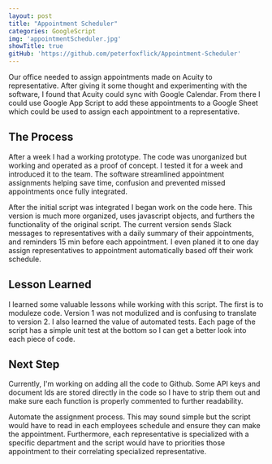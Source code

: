 ```yaml
---
layout: post
title: "Appointment Scheduler"
categories: GoogleScript
img: 'appointmentScheduler.jpg'
showTitle: true
gitHub: 'https://github.com/peterfoxflick/Appointment-Scheduler'
---
```


Our office needed to assign appointments made on Acuity to representative. After giving it some thought and experimenting with the software, I found that Acuity could sync with Google Calendar. From there I could use Google App Script to add these appointments to a Google Sheet which could be used to assign each appointment to a representative.

## The Process
After a week I had a working prototype. The code was unorganized but working and operated as a proof of concept. I tested it for a week and introduced it to the team. The software streamlined appointment assignments helping save time,  confusion and prevented missed appointments once fully integrated.

After the initial script was integrated I began work on the code here. This version is much more organized, uses javascript objects, and furthers the functionality of the original script. The current version sends Slack messages to representatives with a daily summary of their appointments, and reminders 15 min before each appointment. I even planed it to one day assign representatives to appointment automatically based off their work schedule.   

## Lesson Learned
I learned some valuable lessons while working with this script. The first is to moduleze code. Version 1 was not modulized and is confusing to translate to version 2. I also learned the value of automated tests. Each page of the script has a simple unit test at the bottom so I can get a better look into each piece of code.

## Next Step
Currently, I'm working on adding all the code to Github. Some API keys and document Ids are stored directly in the code so I have to strip them out and make sure each function is properly commented to further readability.

Automate the assignment process. This may sound simple but the script would have to read in each employees schedule and ensure they can make the appointment. Furthermore, each representative is specialized with a specific department and the script would have to priorities those appointment to their correlating specialized representative.
